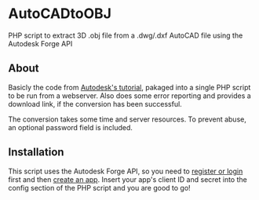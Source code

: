 # AutoCADtoOBJ
PHP script to extract 3D .obj file from a .dwg/.dxf AutoCAD file using the Autodesk Forge API

## About
Basicly the code from [Autodesk's tutorial](https://forge.autodesk.com/en/docs/model-derivative/v2/tutorials/extract-geometry-from-source-file/), pakaged into a single PHP script to be run from a webserver.
Also does some error reporting and provides a download link, if the conversion has been successful.

The conversion takes some time and server resources. To prevent abuse, an optional password field is included.

## Installation
This script uses the Autodesk Forge API, so you need to [register or login](https://forge.autodesk.com/) first and then [create an app](https://forge.autodesk.com/en/docs/oauth/v2/tutorials/create-app/). Insert your app's client ID and secret into the config section of the PHP script and you are good to go!
